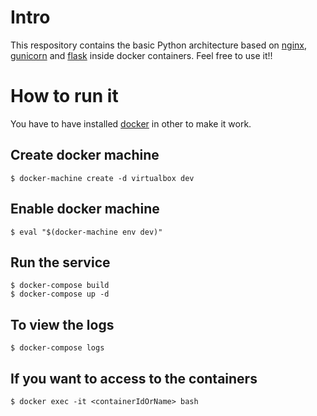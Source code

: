 # Intro
This respository contains the basic Python architecture based on [nginx](http://nginx.org/en/), [gunicorn](http://gunicorn.org/) and [flask](http://flask.pocoo.org/) inside docker containers. Feel free to use it!! 

# How to run it
You have to have installed [docker](https://www.docker.com/) in other to make it work.

## Create docker machine
    $ docker-machine create -d virtualbox dev

## Enable docker machine
    $ eval "$(docker-machine env dev)"
    
## Run the service
    $ docker-compose build
    $ docker-compose up -d

## To view the logs
    $ docker-compose logs

## If you want to access to the containers
    $ docker exec -it <containerIdOrName> bash